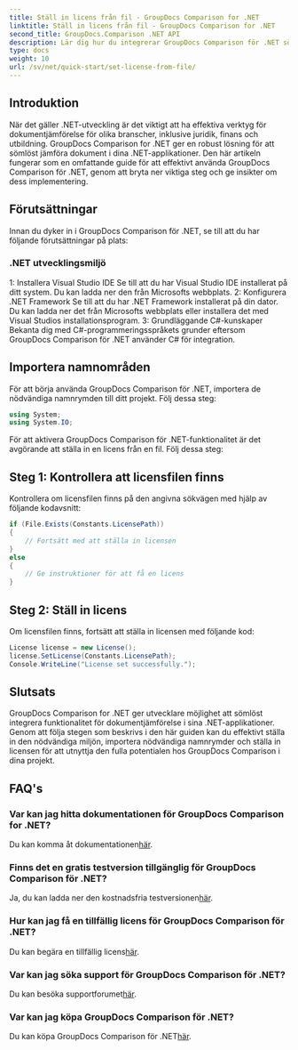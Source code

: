 ```yaml
---
title: Ställ in licens från fil - GroupDocs Comparison for .NET
linktitle: Ställ in licens från fil - GroupDocs Comparison for .NET
second_title: GroupDocs.Comparison .NET API
description: Lär dig hur du integrerar GroupDocs Comparison för .NET sömlöst i dina applikationer. Konfigurera, importera namnutrymmen och jämför dokument utan ansträngning.
type: docs
weight: 10
url: /sv/net/quick-start/set-license-from-file/
---
```

## Introduktion
När det gäller .NET-utveckling är det viktigt att ha effektiva verktyg för dokumentjämförelse för olika branscher, inklusive juridik, finans och utbildning. GroupDocs Comparison for .NET ger en robust lösning för att sömlöst jämföra dokument i dina .NET-applikationer. Den här artikeln fungerar som en omfattande guide för att effektivt använda GroupDocs Comparison för .NET, genom att bryta ner viktiga steg och ge insikter om dess implementering.
## Förutsättningar
Innan du dyker in i GroupDocs Comparison för .NET, se till att du har följande förutsättningar på plats:
### .NET utvecklingsmiljö
1: Installera Visual Studio IDE
Se till att du har Visual Studio IDE installerat på ditt system. Du kan ladda ner den från Microsofts webbplats.
2: Konfigurera .NET Framework
Se till att du har .NET Framework installerat på din dator. Du kan ladda ner det från Microsofts webbplats eller installera det med Visual Studios installationsprogram.
3: Grundläggande C#-kunskaper
Bekanta dig med C#-programmeringsspråkets grunder eftersom GroupDocs Comparison för .NET använder C# för integration.

## Importera namnområden
För att börja använda GroupDocs Comparison för .NET, importera de nödvändiga namnrymden till ditt projekt. Följ dessa steg:
```csharp
using System;
using System.IO;
```

För att aktivera GroupDocs Comparison för .NET-funktionalitet är det avgörande att ställa in en licens från en fil. Följ dessa steg:
## Steg 1: Kontrollera att licensfilen finns
Kontrollera om licensfilen finns på den angivna sökvägen med hjälp av följande kodavsnitt:
```csharp
if (File.Exists(Constants.LicensePath))
{
    // Fortsätt med att ställa in licensen
}
else
{
    // Ge instruktioner för att få en licens
}
```
## Steg 2: Ställ in licens
Om licensfilen finns, fortsätt att ställa in licensen med följande kod:
```csharp
License license = new License();
license.SetLicense(Constants.LicensePath);
Console.WriteLine("License set successfully.");
```

## Slutsats
GroupDocs Comparison for .NET ger utvecklare möjlighet att sömlöst integrera funktionalitet för dokumentjämförelse i sina .NET-applikationer. Genom att följa stegen som beskrivs i den här guiden kan du effektivt ställa in den nödvändiga miljön, importera nödvändiga namnrymder och ställa in licensen för att utnyttja den fulla potentialen hos GroupDocs Comparison i dina projekt.
## FAQ's
### Var kan jag hitta dokumentationen för GroupDocs Comparison for .NET?
 Du kan komma åt dokumentationen[här](https://reference.groupdocs.com/comparison/net/).
### Finns det en gratis testversion tillgänglig för GroupDocs Comparison för .NET?
 Ja, du kan ladda ner den kostnadsfria testversionen[här](https://releases.groupdocs.com/).
### Hur kan jag få en tillfällig licens för GroupDocs Comparison för .NET?
 Du kan begära en tillfällig licens[här](https://purchase.groupdocs.com/temporary-license/).
### Var kan jag söka support för GroupDocs Comparison för .NET?
 Du kan besöka supportforumet[här](https://forum.groupdocs.com/c/comparison/12).
### Var kan jag köpa GroupDocs Comparison för .NET?
 Du kan köpa GroupDocs Comparison för .NET[här](https://purchase.groupdocs.com/buy).